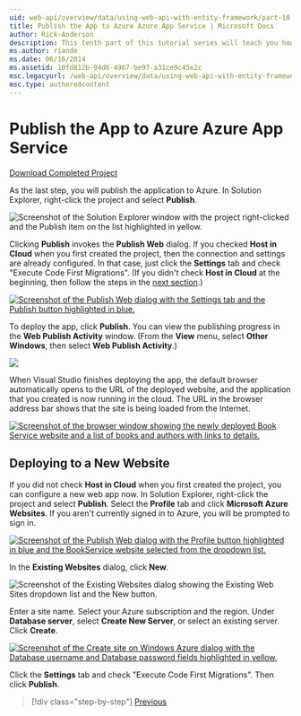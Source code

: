 ```yaml
---
uid: web-api/overview/data/using-web-api-with-entity-framework/part-10
title: Publish the App to Azure Azure App Service | Microsoft Docs
author: Rick-Anderson
description: This tenth part of this tutorial series will teach you how to publish the application to Azure. The tutorial uses Entity Framework 6 for the data lay...
ms.author: riande
ms.date: 06/16/2014
ms.assetid: 10fd812b-94d6-4967-be97-a31ce9c45e2c
msc.legacyurl: /web-api/overview/data/using-web-api-with-entity-framework/part-10
msc.type: authoredcontent
---
```

# Publish the App to Azure Azure App Service

[Download Completed Project](https://github.com/MikeWasson/BookService)

As the last step, you will publish the application to Azure. In Solution Explorer, right-click the project and select **Publish**.

![Screenshot of the Solution Explorer window with the project right-clicked and the Publish item on the list highlighted in yellow.](part-10/_static/image1.png)

Clicking **Publish** invokes the **Publish Web** dialog. If you checked **Host in Cloud** when you first created the project, then the connection and settings are already configured. In that case, just click the **Settings** tab and check &quot;Execute Code First Migrations&quot;. (If you didn't check **Host in Cloud** at the beginning, then follow the steps in the [next section](#new-website).)

[![Screenshot of the Publish Web dialog with the Settings tab and the Publish button highlighted in blue.](part-10/_static/image3.png)](part-10/_static/image2.png)

To deploy the app, click **Publish**. You can view the publishing progress in the **Web Publish Activity** window. (From the **View** menu, select **Other Windows**, then select **Web Publish Activity**.)

![](part-10/_static/image4.png)

When Visual Studio finishes deploying the app, the default browser automatically opens to the URL of the deployed website, and the application that you created is now running in the cloud. The URL in the browser address bar shows that the site is being loaded from the Internet.

[![Screenshot of the browser window showing the newly deployed Book Service website and a list of books and authors with links to details.](part-10/_static/image6.png)](part-10/_static/image5.png)

<a id="new-website"></a>
## Deploying to a New Website

If you did not check **Host in Cloud** when you first created the project, you can configure a new web app now. In Solution Explorer, right-click the project and select **Publish**. Select the **Profile** tab and click **Microsoft Azure Websites**. If you aren't currently signed in to Azure, you will be prompted to sign in.

[![Screenshot of the Publish Web dialog with the Profile button highlighted in blue and the BookService website selected from the dropdown list.](part-10/_static/image8.png)](part-10/_static/image7.png)

In the **Existing Websites** dialog, click **New**.

![Screenshot of the Existing Websites dialog showing the Existing Web Sites dropdown list and the New button.](part-10/_static/image9.png)

Enter a site name. Select your Azure subscription and the region. Under **Database server**, select **Create New Server**, or select an existing server. Click **Create**.

[![Screenshot of the Create site on Windows Azure dialog with the Database username and Database password fields highlighted in yellow.](part-10/_static/image11.png)](part-10/_static/image10.png)

Click the **Settings** tab and check &quot;Execute Code First Migrations&quot;. Then click **Publish**.

> [!div class="step-by-step"]
> [Previous](part-9.md)
